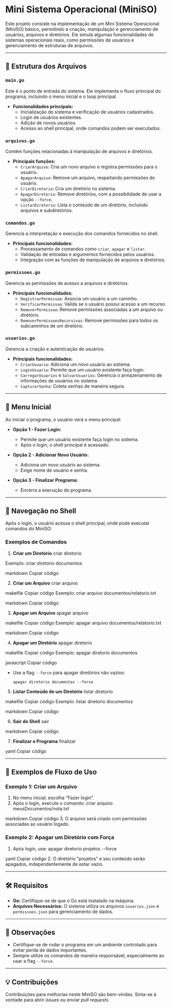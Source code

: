 # Mini Sistema Operacional (MiniSO)

Este projeto consiste na implementação de um Mini Sistema Operacional (MiniSO) básico, permitindo a criação, manipulação e gerenciamento de usuários, arquivos e diretórios. Ele simula algumas funcionalidades de sistemas operacionais reais, como permissões de usuários e gerenciamento de estruturas de arquivos.

---

## 📁 Estrutura dos Arquivos

### `main.go`
Este é o ponto de entrada do sistema. Ele implementa o fluxo principal do programa, incluindo o menu inicial e o loop principal.

- **Funcionalidades principais:**
  - Inicialização do sistema e verificação de usuários cadastrados.
  - Login de usuários existentes.
  - Adição de novos usuários.
  - Acesso ao shell principal, onde comandos podem ser executados.

### `arquivos.go`
Contém funções relacionadas à manipulação de arquivos e diretórios.

- **Principais funções:**
  - `CriarArquivo`: Cria um novo arquivo e registra permissões para o usuário.
  - `ApagarArquivo`: Remove um arquivo, respeitando permissões do usuário.
  - `CriarDiretorio`: Cria um diretório no sistema.
  - `ApagarDiretorio`: Remove diretórios, com a possibilidade de usar a opção `--force`.
  - `ListarDiretorio`: Lista o conteúdo de um diretório, incluindo arquivos e subdiretórios.

### `comandos.go`
Gerencia a interpretação e execução dos comandos fornecidos no shell.

- **Principais funcionalidades:**
  - Processamento de comandos como `criar`, `apagar` e `listar`.
  - Validação de entradas e argumentos fornecidos pelos usuários.
  - Integração com as funções de manipulação de arquivos e diretórios.

### `permissoes.go`
Gerencia as permissões de acesso a arquivos e diretórios.

- **Principais funcionalidades:**
  - `RegistrarPermissao`: Associa um usuário a um caminho.
  - `VerificarPermissao`: Valida se o usuário possui acesso a um recurso.
  - `RemoverPermissao`: Remove permissões associadas a um arquivo ou diretório.
  - `RemoverPermissoesRecursivas`: Remove permissões para todos os subcaminhos de um diretório.

### `usuarios.go`
Gerencia a criação e autenticação de usuários.

- **Principais funcionalidades:**
  - `CriarUsuario`: Adiciona um novo usuário ao sistema.
  - `LoginUsuario`: Permite que um usuário existente faça login.
  - `CarregarUsuarios` e `SalvarUsuarios`: Gerencia o armazenamento de informações de usuários no sistema.
  - `CapturarSenha`: Coleta senhas de maneira segura.

---

## 📜 Menu Inicial

Ao iniciar o programa, o usuário verá o menu principal:


- **Opção 1 - Fazer Login:**
  - Permite que um usuário existente faça login no sistema.
  - Após o login, o shell principal é acessado.

- **Opção 2 - Adicionar Novo Usuário:**
  - Adiciona um novo usuário ao sistema.
  - Exige nome de usuário e senha.

- **Opção 3 - Finalizar Programa:**
  - Encerra a execução do programa.

---

## 🔧 Navegação no Shell

Após o login, o usuário acessa o shell principal, onde pode executar comandos do MiniSO:

### Exemplos de Comandos

1. **Criar um Diretório**
criar diretorio <nomeDiretorio>

Exemplo:
criar diretorio documentos

markdown
Copiar código

2. **Criar um Arquivo**
criar arquivo <nomeArquivo>

makefile
Copiar código
Exemplo:
criar arquivo documentos/relatorio.txt

markdown
Copiar código

3. **Apagar um Arquivo**
apagar arquivo <nomeArquivo>

makefile
Copiar código
Exemplo:
apagar arquivo documentos/relatorio.txt

markdown
Copiar código

4. **Apagar um Diretório**
apagar diretorio <nomeDiretorio>

makefile
Copiar código
Exemplo:
apagar diretorio documentos

javascript
Copiar código

- Use a flag `--force` para apagar diretórios não vazios:
  ```
  apagar diretorio documentos --force
  ```

5. **Listar Conteúdo de um Diretório**
listar diretorio <nomeDiretorio>

makefile
Copiar código
Exemplo:
listar diretorio documentos

markdown
Copiar código

6. **Sair do Shell**
sair

markdown
Copiar código

7. **Finalizar o Programa**
finalizar

yaml
Copiar código

---

## 🚀 Exemplos de Fluxo de Uso

### Exemplo 1: Criar um Arquivo
1. No menu inicial, escolha "Fazer login".
2. Após o login, execute o comando:
criar arquivo meusDocumentos/nota.txt

markdown
Copiar código
3. O arquivo será criado com permissões associadas ao usuário logado.

### Exemplo 2: Apagar um Diretório com Força
1. Após login, use:
apagar diretorio projetos --force

yaml
Copiar código
2. O diretório "projetos" e seu conteúdo serão apagados, independentemente de estar vazio.

---

## 🛠️ Requisitos

- **Go:** Certifique-se de que o Go está instalado na máquina.
- **Arquivos Necessários:** O sistema utiliza os arquivos `usuarios.json` e `permissoes.json` para gerenciamento de dados.

---

## 📌 Observações

- Certifique-se de rodar o programa em um ambiente controlado para evitar perda de dados importantes.
- Sempre utilize os comandos de maneira responsável, especialmente ao usar a flag `--force`.

--- 

## 💡 Contribuições

Contribuições para melhorias neste MiniSO são bem-vindas. Sinta-se à vontade para abrir *issues* ou enviar *pull requests*.






